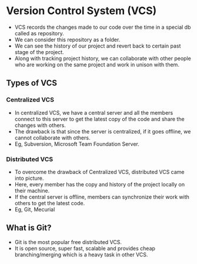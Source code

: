 # Version Control System (VCS)

- VCS records the changes made to our code over the time in a special db called as repository.
- We can consider this repository as a folder.
- We can see the history of our project and revert back to certain past stage of the project.
- Along with tracking project history, we can collaborate with other people who are working on the same project and work in unison with them.

## Types of VCS

### Centralized VCS

- In centralized VCS, we have a central server and all the members connect to this server to get the latest copy of the code and share the changes with others.
- The drawback is that since the server is centralized, if it goes offline, we cannot collaborate with others.
- Eg, Subversion, Microsoft Team Foundation Server.

### Distributed VCS

- To overcome the drawback of Centralized VCS, distributed VCS came into picture.
- Here, every member has the copy and history of the project locally on their machine.
- If the central server is offline, members can synchronize their work with others to get the latest code.
- Eg, Git, Mecurial

## What is Git?

- Git is the most popular free distributed VCS.
- It is open source, super fast, scalable and provides cheap branching/merging which is a heavy task in other VCS.
